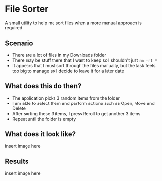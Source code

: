 # File Sorter
A small utility to help me sort files when a more manual approach is required

## Scenario
- There are a lot of files in my Downloads folder
- There may be stuff there that I want to keep so I shouldn't just `rm -rf *`
- It appears that I must sort through the files manually, but the task feels too big to manage so I decide to leave it for a later date

## What does this do then?
- The application picks 3 random items from the folder
- I am able to select them and perform actions such as Open, Move and Delete
- After sorting these 3 items, I press Reroll to get another 3 items
- Repeat until the folder is empty

## What does it look like?
insert image here

## Results
insert image here
